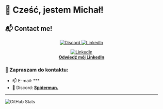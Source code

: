 # 👋 Cześć, jestem Michał!

## 📬 Contact me!

<p align="center">
  <a href="https://discord.com/users/spidermun.">
    <img alt="Discord" src="https://img.shields.io/badge/Discord-5865F2?style=for-the-badge&logo=discord&logoColor=white" />
  </a>
  <a href="https://www.linkedin.com/in/micha%C5%82-trela-702687321/">
    <img alt="LinkedIn" src="https://img.shields.io/badge/LinkedIn-0A66C2?style=for-the-badge&logo=linkedin&logoColor=white" />
    
  </a>
</p>
<p align="center">
  <a href="https://www.linkedin.com/in/micha%C5%82-trela-702687321/" target="_blank">
    <img alt="LinkedIn" src="https://img.icons8.com/color/48/000000/linkedin.png" />
    <br>
    <b>Odwiedź mój LinkedIn</b>
  </a>
</p>


### 💬 Zapraszam do kontaktu:
- 📫 E-mail: ***
- 💬 Discord: **[Spidermun.](https://discord.com/users/spidermun.)**

---

![GitHub Stats](https://github-readme-stats.vercel.app/api?username=spidermun&show_icons=true&theme=tokyonight)
